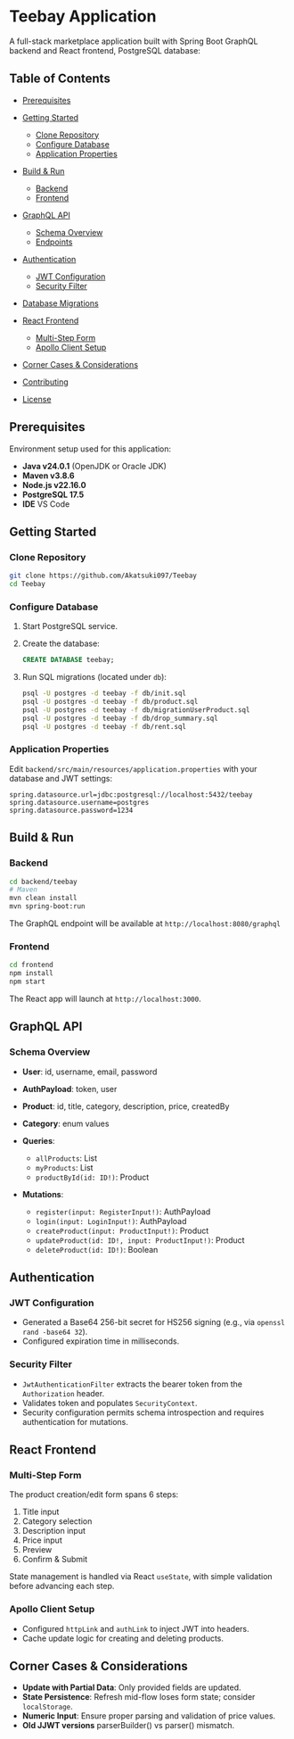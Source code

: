# Teebay Application

A full-stack marketplace application built with Spring Boot GraphQL backend and React frontend, PostgreSQL database:

## Table of Contents

* [Prerequisites](#prerequisites)
* [Getting Started](#getting-started)

  * [Clone Repository](#clone-repository)
  * [Configure Database](#configure-database)
  * [Application Properties](#application-properties)
* [Build & Run](#build--run)

  * [Backend](#backend)
  * [Frontend](#frontend)
* [GraphQL API](#graphql-api)

  * [Schema Overview](#schema-overview)
  * [Endpoints](#endpoints)
* [Authentication](#authentication)

  * [JWT Configuration](#jwt-configuration)
  * [Security Filter](#security-filter)
* [Database Migrations](#database-migrations)
* [React Frontend](#react-frontend)

  * [Multi-Step Form](#multi-step-form)
  * [Apollo Client Setup](#apollo-client-setup)
* [Corner Cases & Considerations](#corner-cases--considerations)
* [Contributing](#contributing)
* [License](#license)

## Prerequisites

Environment setup used for this application:

* **Java v24.0.1** (OpenJDK or Oracle JDK)
* **Maven v3.8.6**
* **Node.js v22.16.0** 
* **PostgreSQL 17.5**
* **IDE** VS Code

## Getting Started

### Clone Repository

```bash
git clone https://github.com/Akatsuki097/Teebay
cd Teebay
```

### Configure Database

1. Start PostgreSQL service.
2. Create the database:

   ```sql
   CREATE DATABASE teebay;
   ```
3. Run SQL migrations (located under `db`):

   ```bash
   psql -U postgres -d teebay -f db/init.sql
   psql -U postgres -d teebay -f db/product.sql
   psql -U postgres -d teebay -f db/migrationUserProduct.sql
   psql -U postgres -d teebay -f db/drop_summary.sql
   psql -U postgres -d teebay -f db/rent.sql
   ```

### Application Properties

Edit `backend/src/main/resources/application.properties` with your database and JWT settings:

```properties
spring.datasource.url=jdbc:postgresql://localhost:5432/teebay
spring.datasource.username=postgres
spring.datasource.password=1234

```

## Build & Run

### Backend

```bash
cd backend/teebay
# Maven
mvn clean install
mvn spring-boot:run

```

The GraphQL endpoint will be available at `http://localhost:8080/graphql`
### Frontend

```bash
cd frontend
npm install           
npm start             
```

The React app will launch at `http://localhost:3000`.

## GraphQL API

### Schema Overview

* **User**: id, username, email, password
* **AuthPayload**: token, user
* **Product**: id, title, category, description, price, createdBy
* **Category**: enum values
* **Queries**:

  * `allProducts`: List<Product>
  * `myProducts`: List<Product>
  * `productById(id: ID!)`: Product
* **Mutations**:

  * `register(input: RegisterInput!)`: AuthPayload
  * `login(input: LoginInput!)`: AuthPayload
  * `createProduct(input: ProductInput!)`: Product
  * `updateProduct(id: ID!, input: ProductInput!)`: Product
  * `deleteProduct(id: ID!)`: Boolean


## Authentication

### JWT Configuration

* Generated a Base64 256-bit secret for HS256 signing (e.g., via `openssl rand -base64 32`).
* Configured expiration time in milliseconds.

### Security Filter

* `JwtAuthenticationFilter` extracts the bearer token from the `Authorization` header.
* Validates token and populates `SecurityContext`.
* Security configuration permits schema introspection and requires authentication for mutations.


## React Frontend

### Multi-Step Form

The product creation/edit form spans 6 steps:

1. Title input
2. Category selection
3. Description input
4. Price input
5. Preview
6. Confirm & Submit

State management is handled via React `useState`, with simple validation before advancing each step.

### Apollo Client Setup

* Configured `httpLink` and `authLink` to inject JWT into headers.
* Cache update logic for creating and deleting products.

## Corner Cases & Considerations

* **Update with Partial Data**: Only provided fields are updated.
* **State Persistence**: Refresh mid-flow loses form state; consider `localStorage`.
* **Numeric Input**: Ensure proper parsing and validation of price values.
* **Old JJWT versions**  parserBuilder() vs parser() mismatch.


